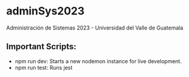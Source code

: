 # adminSys2023

Administración de Sistemas 2023 - Universidad del Valle de Guatemala

## Important Scripts:

-   npm run dev: Starts a new nodemon instance for live development.
-   npm run test: Runs jest
